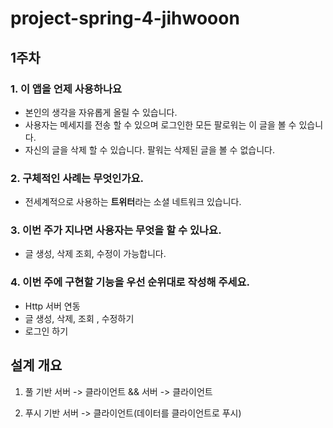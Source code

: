 # project-spring-4-jihwooon

1주차
---
### 1. 이 앱을 언제 사용하나요

* 본인의 생각을 자유롭게 올릴 수 있습니다.  
* 사용자는 메세지를 전송 할 수 있으며 로그인한 모든 팔로워는 이 글을 볼 수 있습니다.
* 자신의 글을 삭제 할 수 있습니다. 팔워는 삭제된 글을 볼 수 없습니다.
### 2. 구체적인 사례는 무엇인가요.
* 전세계적으로 사용하는 **트위터**라는 소셜 네트워크 있습니다.

### 3. 이번 주가 지나면 사용자는 무엇을 할 수 있나요.
* 글 생성, 삭제 조회, 수정이 가능합니다.

### 4. 이번 주에 구현할 기능을 우선 순위대로 작성해 주세요.
* Http 서버 연동  
* 글 생성, 삭제, 조회 , 수정하기   
* 로그인 하기  


## 설계 개요
1. 풀 기반
    서버  -> 클라이언트 && 서버 -> 클라이언트

2. 푸시 기반 
    서버 -> 클라이언트(데이터를 클라이언트로 푸시)
